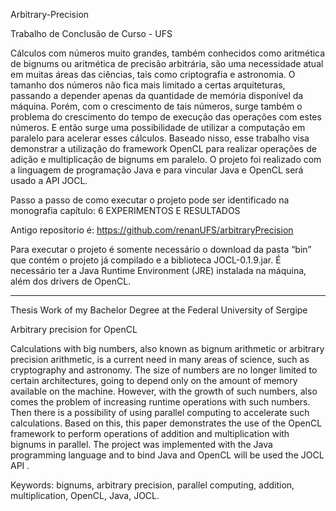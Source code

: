 Arbitrary-Precision

Trabalho de Conclusão de Curso - UFS

Cálculos com números muito grandes, também conhecidos como aritmética de bignums ou aritmética de precisão arbitrária, são uma necessidade atual em muitas áreas das ciências, tais como criptografia e astronomia. O tamanho dos números não fica mais limitado a certas arquiteturas, passando a depender apenas da quantidade de memória disponível da máquina. Porém, com o crescimento de tais números, surge também o problema do crescimento do tempo de execução das operações com estes números. E então surge uma possibilidade de utilizar a computação em paralelo para acelerar esses cálculos. Baseado nisso, esse trabalho visa demonstrar a utilização do framework OpenCL para realizar operações de adição e multiplicação de bignums em paralelo. O projeto foi realizado com a linguagem de programação Java e para vincular Java e OpenCL será usado a API JOCL.

Passo a passo de como executar o projeto pode ser identificado na monografia capítulo: 6	EXPERIMENTOS E RESULTADOS

Antigo repositorio é:  https://github.com/renanUFS/arbitraryPrecision

Para executar o projeto é somente necessário o download da pasta “bin” que contém o projeto já compilado e a biblioteca JOCL-0.1.9.jar. É necessário ter a Java Runtime Environment (JRE) instalada na máquina, além dos drivers de OpenCL.


---------------------------

Thesis Work of my Bachelor Degree at the Federal University of Sergipe

Arbitrary precision for OpenCL

Calculations with big numbers, also known as
bignum arithmetic or arbitrary precision arithmetic, is a current
need in many areas of science, such as cryptography and astronomy.
The size of numbers are no longer limited to certain architectures,
going to depend only on the amount of memory available on the
machine. However, with the growth of such numbers, also comes the
problem of increasing runtime operations with such numbers. Then
there is a possibility of using parallel computing to accelerate such
calculations. Based on this, this paper demonstrates the use of the
OpenCL framework to perform operations of addition and multiplication
with bignums in parallel. The project was implemented with the Java
programming language and to bind Java and OpenCL will be used the
JOCL API . 

Keywords: bignums, arbitrary precision, parallel
computing, addition, multiplication, OpenCL, Java, JOCL.
